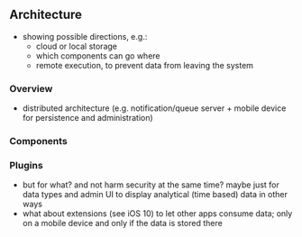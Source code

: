 ## Architecture



+   showing possible directions, e.g.:
    -   cloud or local storage
    -   which components can go where
    -   remote execution, to prevent data from leaving the system



### Overview

+   distributed architecture (e.g. notification/queue server + mobile device for persistence
    and administration)



### Components



### Plugins

+   but for what? and not harm security at the same time?
    maybe just for data types and admin UI to display analytical (time based) data in other ways
+   what about extensions (see iOS 10) to let other apps consume data; only on a mobile device and 
    only if the data is stored there

